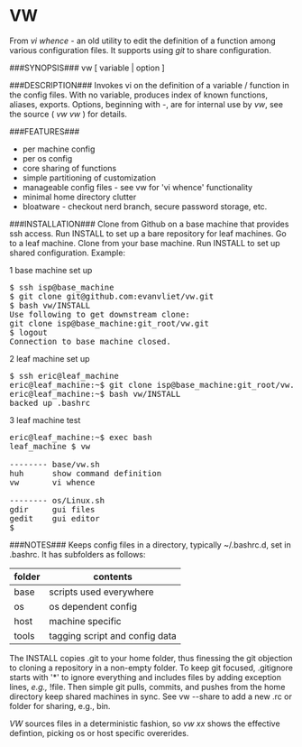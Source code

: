 VW
==
  
From *vi whence* - an old utility to edit the definition of a function
among various configuration files.  It supports using *git* to share
configuration.
  
###SYNOPSIS###
vw [ variable | option ]
  
###DESCRIPTION###
Invokes vi on the definition of a variable / function in the config
files.  With no variable, produces index of known functions, aliases,
exports.  Options, beginning with -, are for internal use by *vw*, see
the source ( *vw vw* ) for details.
  
###FEATURES###
+ per machine config
+ per os config
+ core sharing of functions
+ simple partitioning of customization
+ manageable config files - see vw for 'vi whence' functionality
+ minimal home directory clutter 
+ bloatware - checkout nerd branch, secure password storage, etc.
  
###INSTALLATION###
Clone from Github on a base machine that provides ssh access. Run
INSTALL to set up a bare repository for leaf machines. Go to a leaf
machine. Clone from your base machine. Run INSTALL to set up shared
configuration. Example:

1 base machine set up
<pre>
$ ssh isp@base_machine
$ git clone git@github.com:evanvliet/vw.git
$ bash vw/INSTALL 
Use following to get downstream clone:
git clone isp@base_machine:git_root/vw.git
$ logout
Connection to base_machine closed.
</pre>
2 leaf machine set up
<pre>
$ ssh eric@leaf_machine 
eric@leaf_machine:~$ git clone isp@base_machine:git_root/vw.git
eric@leaf_machine:~$ bash vw/INSTALL
backed up .bashrc
</pre>
3 leaf machine test
<pre>
eric@leaf_machine:~$ exec bash
leaf_machine $ vw

-------- base/vw.sh
huh      show command definition
vw       vi whence

-------- os/Linux.sh
gdir     gui files
gedit    gui editor
$ 
</pre>
  
###NOTES###
Keeps config files in a directory, typically ~/.bashrc.d, set in .bashrc.
It has subfolders as follows:

folder | contents
------ | --------
base   | scripts used everywhere
os     | os dependent config
host   | machine specific
tools  | tagging script and config data

The INSTALL copies .git to your home folder, thus finessing the git
objection to cloning a repository in a non-empty folder.  To keep
git focused, .gitignore starts with '*' to ignore everything and
includes files by adding exception lines, *e.g.,* !file.
Then simple git pulls, commits, and pushes from the home
directory keep shared machines in sync.  See vw --share to add
a new .rc or folder for sharing, e.g., bin.

*VW* sources files in a deterministic fashion, so *vw xx* shows the
effective defintion, picking os or host specific overerides.
